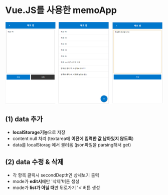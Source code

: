 


# Vue.JS를 사용한 memoApp

<p align="center">
<img src="./images/memoApp.png" width="800" >
</p>


## (1) data 추가
* **localStorage기능**으로 저장
* content null 처리 (textarea에 **이전에 입력한 값 남아있지 않도록**)
* data를 localStorag 에서 불러옴 (json파일을 parsing해서 get)

## (2) data 수정 & 삭제
* 각 항목 클릭시 secondDepth인 상세보기 출력
* mode가 **edit시**에만 '삭제'버튼 생성
* mode가 **list가 아닐 때**만 뒤로가기 '<'버튼 생성
